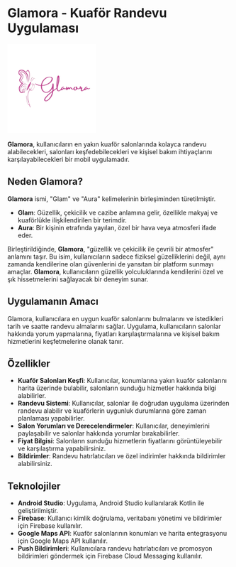 # **Glamora** - Kuaför Randevu Uygulaması

<img src="glamora.png" alt="Start Screen" height="200" />

**Glamora**, kullanıcıların en yakın kuaför salonlarında kolayca randevu alabilecekleri, salonları keşfedebilecekleri ve kişisel bakım ihtiyaçlarını karşılayabilecekleri bir mobil uygulamadır.

## **Neden Glamora?**
**Glamora** ismi, "Glam" ve "Aura" kelimelerinin birleşiminden türetilmiştir.  
- **Glam**: Güzellik, çekicilik ve cazibe anlamına gelir, özellikle makyaj ve kuaförlükle ilişkilendirilen bir terimdir.  
- **Aura**: Bir kişinin etrafında yayılan, özel bir hava veya atmosferi ifade eder.

Birleştirildiğinde, **Glamora**, "güzellik ve çekicilik ile çevrili bir atmosfer" anlamını taşır. Bu isim, kullanıcıların sadece fiziksel güzelliklerini değil, aynı zamanda kendilerine olan güvenlerini de yansıtan bir platform sunmayı amaçlar. **Glamora**, kullanıcıların güzellik yolculuklarında kendilerini özel ve şık hissetmelerini sağlayacak bir deneyim sunar.

## **Uygulamanın Amacı**
Glamora, kullanıcılara en uygun kuaför salonlarını bulmalarını ve istedikleri tarih ve saatte randevu almalarını sağlar. Uygulama, kullanıcıların salonlar hakkında yorum yapmalarına, fiyatları karşılaştırmalarına ve kişisel bakım hizmetlerini keşfetmelerine olanak tanır.

## **Özellikler**
- **Kuaför Salonları Keşfi**: Kullanıcılar, konumlarına yakın kuaför salonlarını harita üzerinde bulabilir, salonların sunduğu hizmetler hakkında bilgi alabilirler.
- **Randevu Sistemi**: Kullanıcılar, salonlar ile doğrudan uygulama üzerinden randevu alabilir ve kuaförlerin uygunluk durumlarına göre zaman planlaması yapabilirler.
- **Salon Yorumları ve Derecelendirmeler**: Kullanıcılar, deneyimlerini paylaşabilir ve salonlar hakkında yorumlar bırakabilirler.
- **Fiyat Bilgisi**: Salonların sunduğu hizmetlerin fiyatlarını görüntüleyebilir ve karşılaştırma yapabilirsiniz.
- **Bildirimler**: Randevu hatırlatıcıları ve özel indirimler hakkında bildirimler alabilirsiniz.

## **Teknolojiler**
- **Android Studio**: Uygulama, Android Studio kullanılarak Kotlin ile geliştirilmiştir.
- **Firebase**: Kullanıcı kimlik doğrulama, veritabanı yönetimi ve bildirimler için Firebase kullanılır.
- **Google Maps API**: Kuaför salonlarının konumları ve harita entegrasyonu için Google Maps API kullanılır.
- **Push Bildirimleri**: Kullanıcılara randevu hatırlatıcıları ve promosyon bildirimleri göndermek için Firebase Cloud Messaging kullanılır.

  
